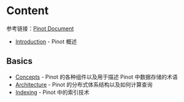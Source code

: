 # Content

参考链接：[Pinot Document](https://docs.pinot.apache.org/)

* [Introduction](Introduction.md) - Pinot 概述

## Basics

* [Concepts](basics/Concepts.md) - Pinot 的各种组件以及用于描述 Pinot 中数据存储的术语
* [Architecture](basics/Architecture.md) - Pinot 的分布式体系结构以及如何计算查询
* [Indexing](basics/indexing/) - Pinot 中的索引技术
